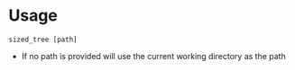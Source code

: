 # Usage

`sized_tree [path]`
+ If no path is provided will use the current working directory as the path
